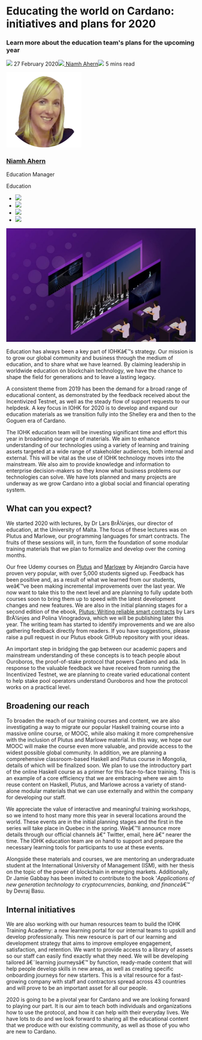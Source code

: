 # Educating the world on Cardano: initiatives and plans for 2020
### **Learn more about the education team's plans for the upcoming year**
![](img/2020-02-27-educating-the-world-on-cardano-initiatives-and-plans-for-2020.002.png) 27 February 2020![](img/2020-02-27-educating-the-world-on-cardano-initiatives-and-plans-for-2020.002.png)[ Niamh Ahern](tmp//en/blog/authors/niamh-ahern/page-1/)![](img/2020-02-27-educating-the-world-on-cardano-initiatives-and-plans-for-2020.003.png) 5 mins read

![Niamh Ahern](img/2020-02-27-educating-the-world-on-cardano-initiatives-and-plans-for-2020.004.png)[](tmp//en/blog/authors/niamh-ahern/page-1/)
### [**Niamh Ahern**](tmp//en/blog/authors/niamh-ahern/page-1/)
Education Manager

Education

- ![](img/2020-02-27-educating-the-world-on-cardano-initiatives-and-plans-for-2020.005.png)[](mailto:niamh.ahern@iohk.io "Email")
- ![](img/2020-02-27-educating-the-world-on-cardano-initiatives-and-plans-for-2020.006.png)[](https://www.linkedin.com/in/niamh-ahern-67849949/ "LinkedIn")
- ![](img/2020-02-27-educating-the-world-on-cardano-initiatives-and-plans-for-2020.007.png)[](https://twitter.com/nahern_iohk?lang=en "Twitter")
- ![](img/2020-02-27-educating-the-world-on-cardano-initiatives-and-plans-for-2020.008.png)[](https://github.com/nahern "GitHub")

![Educating the world on Cardano: initiatives and plans for 2020](img/2020-02-27-educating-the-world-on-cardano-initiatives-and-plans-for-2020.009.jpeg)

Education has always been a key part of IOHKâ€™s strategy. Our mission is to grow our global community and business through the medium of education, and to share what we have learned. By claiming leadership in worldwide education on blockchain technology, we have the chance to shape the field for generations and to leave a lasting legacy.

A consistent theme from 2019 has been the demand for a broad range of educational content, as demonstrated by the feedback received about the Incentivized Testnet, as well as the steady flow of support requests to our helpdesk. A key focus in IOHK for 2020 is to develop and expand our education materials as we transition fully into the Shelley era and then to the Goguen era of Cardano.

The IOHK education team will be investing significant time and effort this year in broadening our range of materials. We aim to enhance understanding of our technologies using a variety of learning and training assets targeted at a wide range of stakeholder audiences, both internal and external. This will be vital as the use of IOHK technology moves into the mainstream. We also aim to provide knowledge and information to enterprise decision-makers so they know what business problems our technologies can solve. We have lots planned and many projects are underway as we grow Cardano into a global social and financial operating system.
## **What can you expect?**
We started 2020 with lectures, by Dr Lars BrÃ¼njes, our director of education, at the University of Malta. The focus of these lectures was on Plutus and Marlowe, our programming languages for smart contracts. The fruits of these sessions will, in turn, form the foundation of some modular training materials that we plan to formalize and develop over the coming months.

Our free Udemy courses on [Plutus](https://www.udemy.com/course/plutus-reliable-smart-contracts/) and [Marlowe](https://www.udemy.com/course/marlowe-programming-language/) by Alejandro Garcia have proven very popular, with over 5,000 students signed up. Feedback has been positive and, as a result of what we learned from our students, weâ€™ve been making incremental improvements over the last year. We now want to take this to the next level and are planning to fully update both courses soon to bring them up to speed with the latest development changes and new features. We are also in the initial planning stages for a second edition of the ebook, [Plutus: Writing reliable smart contracts](https://leanpub.com/plutus-smart-contracts) by Lars BrÃ¼njes and Polina Vinogradova, which we will be publishing later this year. The writing team has started to identify improvements and we are also gathering feedback directly from readers. If you have suggestions, please raise a pull request in our Plutus ebook GitHub repository with your ideas.

An important step in bridging the gap between our academic papers and mainstream understanding of these concepts is to teach people about Ouroboros, the proof-of-stake protocol that powers Cardano and ada. In response to the valuable feedback we have received from running the Incentivized Testnet, we are planning to create varied educational content to help stake pool operators understand Ouroboros and how the protocol works on a practical level.
## **Broadening our reach**
To broaden the reach of our training courses and content, we are also investigating a way to migrate our popular Haskell training course into a massive online course, or MOOC, while also making it more comprehensive with the inclusion of Plutus and Marlowe material. In this way, we hope our MOOC will make the course even more valuable, and provide access to the widest possible global community. In addition, we are planning a comprehensive classroom-based Haskell and Plutus course in Mongolia, details of which will be finalized soon. We plan to use the introductory part of the online Haskell course as a primer for this face-to-face training. This is an example of a core efficiency that we are embracing where we aim to reuse content on Haskell, Plutus, and Marlowe across a variety of stand-alone modular materials that we can use externally and within the company for developing our staff.

We appreciate the value of interactive and meaningful training workshops, so we intend to host many more this year in several locations around the world. These events are in the initial planning stages and the first in the series will take place in Quebec in the spring. Weâ€™ll announce more details through our official channels â€“ Twitter, email, here â€“ nearer the time. The IOHK education team are on hand to support and prepare the necessary learning tools for participants to use at these events.

Alongside these materials and courses, we are mentoring an undergraduate student at the International University of Management (ISM), with her thesis on the topic of the power of blockchain in emerging markets. Additionally, Dr Jamie Gabbay has been invited to contribute to the book '*Applications of new generation technology to cryptocurrencies, banking, and finance*â€™ by Devraj Basu.
## **Internal initiatives**
We are also working with our human resources team to build the IOHK Training Academy: a new learning portal for our internal teams to upskill and develop professionally. This new resource is part of our learning and development strategy that aims to improve employee engagement, satisfaction, and retention. We want to provide access to a library of assets so our staff can easily find exactly what they need. We will be developing tailored â€˜learning journeysâ€™ by function, ready-made content that will help people develop skills in new areas, as well as creating specific onboarding journeys for new starters. This is a vital resource for a fast-growing company with staff and contractors spread across 43 countries and will prove to be an important asset for all our people.

2020 is going to be a pivotal year for Cardano and we are looking forward to playing our part. It is our aim to teach both individuals and organizations how to use the protocol, and how it can help with their everyday lives. We have lots to do and we look forward to sharing all the educational content that we produce with our existing community, as well as those of you who are new to Cardano.
